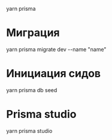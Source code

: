 yarn prisma

# Миграция

yarn prisma migrate dev --name "name"

# Инициация сидов

yarn prisma db seed

# Prisma studio

yarn prisma studio
